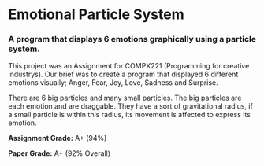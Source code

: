# Emotional Particle System
### A program that displays 6 emotions graphically using a particle system.

This project was an Assignment for COMPX221 (Programming for creative industrys). Our brief was to create a program that displayed 6 different emotions visually; Anger, Fear, Joy, Love, Sadness and Surprise.

There are 6 big particles and many small particles. The big particles are each emotion and are draggable. They have a sort of gravitational radius, if a small particle is within this radius, its movement is affected to express its emotion.

**Assignment Grade:** A+ (94%)

**Paper Grade:**      A+ (92% Overall)
